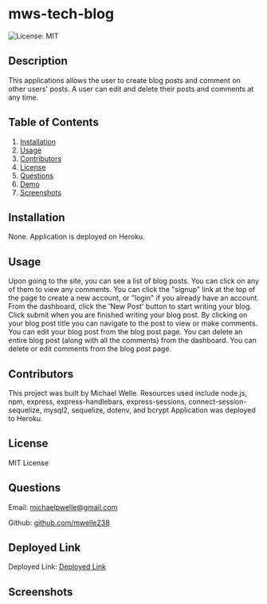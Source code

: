# mws-tech-blog
![License: MIT](https://img.shields.io/badge/License-MIT-yellow.svg)
## Description

This applications allows the user to create blog posts and comment on other users' posts.  A user can edit and delete their posts and comments at any time.

## Table of Contents

1. [Installation](#Installation)
2. [Usage](#Usage)
3. [Contributors](#Contributors)
4. [License](#License)
5. [Questions](#Questions)
6. [Demo](#Demo)
7. [Screenshots](#Screenshots)

## Installation

None.  Application is deployed on Heroku.

## Usage

Upon going to the site, you can see a list of blog posts.
You can click on any of them to view any comments.
You can click the "signup" link at the top of the page to create a new account,
or "login" if you already have an account.
From the dashboard, click the 'New Post' button to start writing your blog.
Click submit when you are finished writing your blog post.
By clicking on your blog post title you can navigate to the post to view or make comments. 
You can edit your blog post from the blog post page.
You can delete an entire blog post (along with all the comments) from the dashboard.
You can delete or edit comments from the blog post page.

## Contributors

This project was built by Michael Welle.
Resources used include node.js, npm, express, express-handlebars, express-sessions, connect-session-sequelize, mysql2, sequelize, dotenv, and bcrypt
Application was deployed to Heroku.

## License

MIT License

## Questions

Email: [michaelpwelle@gmail.com](mailto:michaelpwelle@gmail.com)

Github: [github.com/mwelle238](https://www.github.com/mwelle238)

## Deployed Link

Deployed Link: [Deployed Link](https://mws-tech-blog.herokuapp.com/)

## Screenshots

